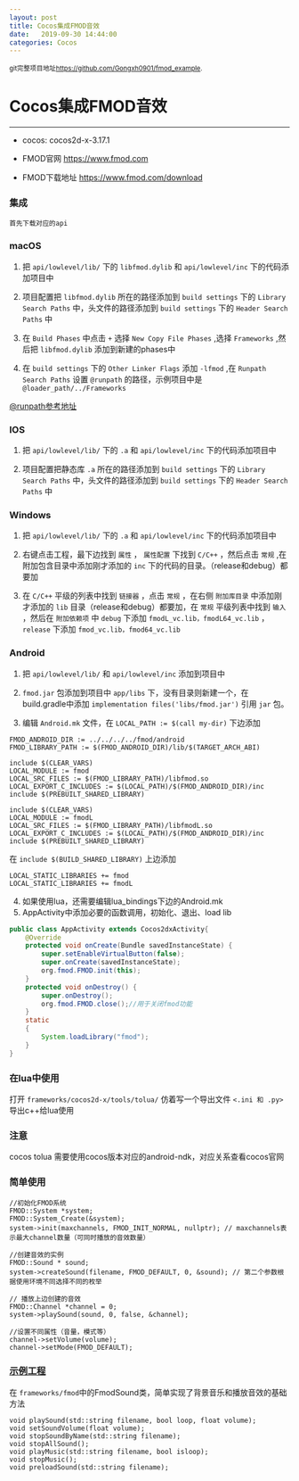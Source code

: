 ```yaml
---
layout: post
title: Cocos集成FMOD音效
date:   2019-09-30 14:44:00
categories: Cocos
---
```


<p><small>git完整项目地址<a href="https://github.com/Gongxh0901/fmod_example" target="_blank">https://github.com/Gongxh0901/fmod_example</a>.</small></p>

# Cocos集成FMOD音效
---

- cocos: cocos2d-x-3.17.1

- <p>FMOD官网 <a href="https://www.fmod.com">https://www.fmod.com</a></p>
- <p>FMOD下载地址 <a href="https://www.fmod.com/download">https://www.fmod.com/download</a></p>

### 集成

	首先下载对应的api
	
### macOS

1. 把 `api/lowlevel/lib/` 下的 `libfmod.dylib` 和 `api/lowlevel/inc` 下的代码添加项目中

2. 项目配置把 `libfmod.dylib` 所在的路径添加到 `build settings` 下的 `Library Search Paths` 中，头文件的路径添加到 `build settings` 下的 `Header Search Paths` 中

3. 在 `Build Phases` 中点击 `+` 选择 `New Copy File Phases` ,选择 `Frameworks` ,然后把 `libfmod.dylib` 添加到新建的phases中
4. 在 `build settings` 下的 `Other Linker Flags` 添加 `-lfmod` ,在  `Runpath Search Paths` 设置 `@runpath` 的路径，示例项目中是 `@loader_path/../Frameworks`

[@runpath参考地址](http://www.cnblogs.com/csuftzzk/p/mac_run_path.html)

### IOS

1. 把 `api/lowlevel/lib/` 下的 `.a` 和 `api/lowlevel/inc` 下的代码添加项目中

2. 项目配置把静态库 `.a` 所在的路径添加到 `build settings` 下的 `Library Search Paths` 中，头文件的路径添加到 `build settings` 下的 `Header Search Paths` 中

### Windows

1. 把 `api/lowlevel/lib/` 下的 `.a` 和 `api/lowlevel/inc` 下的代码添加项目中

2. 右键点击工程，最下边找到 `属性` ， `属性配置` 下找到 `C/C++` ，然后点击 `常规` ,在附加包含目录中添加刚才添加的 `inc` 下的代码的目录。（release和debug）都要加

3. 在 `C/C++` 平级的列表中找到 `链接器` ，点击 `常规` ，在右侧 `附加库目录`  中添加刚才添加的 `lib` 目录（release和debug）都要加，在 `常规` 平级列表中找到 `输入` ，然后在 `附加依赖项` 中 `debug` 下添加 `fmodL_vc.lib，fmodL64_vc.lib` ， `release` 下添加 `fmod_vc.lib，fmod64_vc.lib`

### Android

1. 把 `api/lowlevel/lib/` 和 `api/lowlevel/inc` 添加到项目中

2. `fmod.jar` 包添加到项目中 `app/libs` 下，没有目录则新建一个，在build.gradle中添加 `implementation files('libs/fmod.jar')` 引用 `jar` 包。

3. 编辑 `Android.mk` 文件，在 `LOCAL_PATH := $(call my-dir)` 下边添加

```
FMOD_ANDROID_DIR := ../../../../fmod/android
FMOD_LIBRARY_PATH := $(FMOD_ANDROID_DIR)/lib/$(TARGET_ARCH_ABI)
	
include $(CLEAR_VARS)
LOCAL_MODULE := fmod
LOCAL_SRC_FILES := $(FMOD_LIBRARY_PATH)/libfmod.so
LOCAL_EXPORT_C_INCLUDES := $(LOCAL_PATH)/$(FMOD_ANDROID_DIR)/inc
include $(PREBUILT_SHARED_LIBRARY)

include $(CLEAR_VARS)
LOCAL_MODULE := fmodL
LOCAL_SRC_FILES := $(FMOD_LIBRARY_PATH)/libfmodL.so
LOCAL_EXPORT_C_INCLUDES := $(LOCAL_PATH)/$(FMOD_ANDROID_DIR)/inc
include $(PREBUILT_SHARED_LIBRARY)
```
在 `include $(BUILD_SHARED_LIBRARY)` 上边添加
	
```
LOCAL_STATIC_LIBRARIES += fmod
LOCAL_STATIC_LIBRARIES += fmodL
```

4. 如果使用lua，还需要编辑lua_bindings下边的Android.mk
5. AppActivity中添加必要的函数调用，初始化、退出、load lib

```java
public class AppActivity extends Cocos2dxActivity{
	@Override
    protected void onCreate(Bundle savedInstanceState) {
        super.setEnableVirtualButton(false);
        super.onCreate(savedInstanceState);
        org.fmod.FMOD.init(this);
    }
    protected void onDestroy() {
        super.onDestroy();
        org.fmod.FMOD.close();//用于关闭fmod功能
    }
    static
    {
        System.loadLibrary("fmod");
    }
}
```

### 在lua中使用

打开 `frameworks/cocos2d-x/tools/tolua/` 仿着写一个导出文件 `<.ini 和 .py>` 导出c++给lua使用

### 注意
cocos tolua 需要使用cocos版本对应的android-ndk，对应关系查看cocos官网


### 简单使用

~~~ 伪代码
//初始化FMOD系统
FMOD::System *system;
FMOD::System_Create(&system); 
system->init(maxchannels, FMOD_INIT_NORMAL, nullptr); // maxchannels表示最大channel数量（可同时播放的音效数量）

//创建音效的实例
FMOD::Sound * sound;
system->createSound(filename, FMOD_DEFAULT, 0, &sound); // 第二个参数根据使用环境不同选择不同的枚举

// 播放上边创建的音效
FMOD::Channel *channel = 0;
system->playSound(sound, 0, false, &channel);

//设置不同属性（音量，模式等）
channel->setVolume(volume);
channel->setMode(FMOD_DEFAULT);
~~~


### [示例工程]("https://github.com/Gongxh0901/fmod_example)

在 `frameworks/fmod`中的FmodSound类，简单实现了背景音乐和播放音效的基础方法

```
void playSound(std::string filename, bool loop, float volume);
void setSoundVolume(float volume);
void stopSoundByName(std::string filename);
void stopAllSound();
void playMusic(std::string filename, bool isloop);
void stopMusic();
void preloadSound(std::string filename);
```